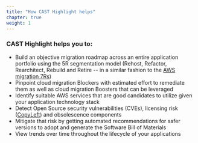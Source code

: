 ```yaml
---
title: "How CAST Highlight helps"
chapter: true
weight: 1
---
```


### CAST Highlight helps you to:

- Build an objective migration roadmap across an entire application portfolio using the 5R segmentation model (Rehost, Refactor, Rearchitect, Rebuild and Retire -- in a similar fashion to the [AWS migration 7Rs](https://docs.aws.amazon.com/prescriptive-guidance/latest/application-portfolio-assessment-guide/prioritization-and-migration-strategy.html#migration-r-type))
- Pinpoint cloud migration Blockers with estimated effort to remediate them as well as cloud migration Boosters that can be leveraged
- Identify suitable AWS services that are good candidates to utilize given your application technology stack
- Detect Open Source security vulnerabilities (CVEs), licensing risk ([CopyLeft](https://en.wikipedia.org/wiki/Viral_license)) and obsolescence components
- Mitigate that risk by getting automated recommendations for safer versions to adopt and generate the Software Bill of Materials
- View trends over time throughout the lifecycle of your applications